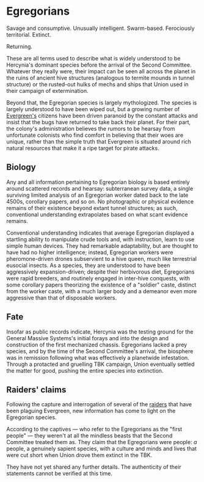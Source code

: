 # Egregorians

Savage and consumptive. Unusually intelligent. Swarm-based. Ferociously territorial. Extinct.

Returning.

These are all terms used to describe what is widely understood to be Hercynia's dominant species before the arrival of the Second Committee. Whatever they really were, their impact can be seen all across the planet in the ruins of ancient hive structures (analogous to termite mounds in tunnel structure) or the rusted-out hulks of mechs and ships that Union used in their campaign of extermination.

Beyond that, the Egregorian species is largely mythologized. The species is largely understood to have been wiped out, but a growing number of [Evergreen's](../places/evergreen.md) citizens have been driven paranoid by the constant attacks and insist that the bugs have returned to take back their planet. For their part, the colony's administration believes the rumors to be hearsay from unfortunate colonists who find comfort in believing that their woes are unique, rather than the simple truth that Evergreen is situated around rich natural resources that make it a ripe target for pirate attacks.

## Biology

Any and all information pertaining to Egregorian biology is based entirely around scattered records and hearsay: subterranean survey data, a single surviving limited analysis of an Egregorian worker dated back to the late 4500s, corollary papers, and so on. No photographic or physical evidence remains of their existence beyond extant tunnel structures; as such, conventional understanding extrapolates based on what scant evidence remains.

Conventional understanding indicates that average Egregorian displayed a startling ability to manipulate crude tools and, with instruction, learn to use simple human devices. They had remarkable adaptability, but are thought to have had no higher intelligence; instead, Egregorian workers were pheromone-driven drones subservient to a hive queen, much like terrestrial eusocial insects. As a species, they are understood to have been aggressively expansion-driven; despite their herbivorous diet, Egregorians were rapid breeders, and routinely engaged in inter-hive conquests, with some corollary papers theorizing the existence of a "soldier" caste, distinct from the worker caste, with a much larger body and a demeanor even more aggressive than that of disposable workers.

## Fate

Insofar as public records indicate, Hercynia was the testing ground for the General Massive Systems's initial forays and into the design and construction of the first mechanized chassis. Egregorians lacked a prey species, and by the time of the Second Committee's arrival, the biosphere was in remission following what was effectively a planetwide infestation. Through a protacted and gruelling TBK campaign, Union eventually settled the matter for good, pushing the entire species into extinction.

## Raiders' claims

Following the capture and interrogation of several of the [raiders](../factions/huc.md) that have been plaguing Evergreen, new information has come to light on the Egregorian species.

According to the captives — who refer to the Egregorians as the "first people" — they weren't at all the mindless beasts that the Second Committee treated them as. They claim that the Egregorians were people: *a* people, a genuinely sapient species, with a culture and minds and lives that were cut short when Union drove them extinct in the TBK.

They have not yet shared any further details. The authenticity of their statements cannot be verified at this time.
